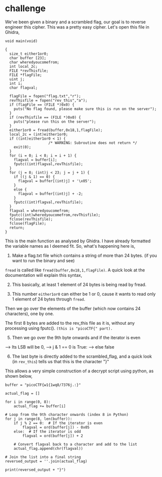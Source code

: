# challenge

We've been given a binary and a scrambled flag, our goal is to reverse engineer this cipher. This was a pretty easy cipher. Let's open this file in Ghidra,

    void main(void)
    
    {
      size_t either1or0;
      char buffer [23];
      char wheredyoucomefrom;
      int local_2c;
      FILE *revThisfile;
      FILE *flagFile;
      uint j;
      int i;
      char flagval;
      
      flagFile = fopen("flag.txt","r");
      revThisfile = fopen("rev_this","a");
      if (flagFile == (FILE *)0x0) {
        puts("No flag found, please make sure this is run on the server");
      }
      if (revThisfile == (FILE *)0x0) {
        puts("please run this on the server");
      }
      either1or0 = fread(buffer,0x18,1,flagFile);
      local_2c = (int)either1or0;
      if ((int)either1or0 < 1) {
                        /* WARNING: Subroutine does not return */
        exit(0);
      }
      for (i = 0; i < 8; i = i + 1) {
        flagval = buffer[i];
        fputc((int)flagval,revThisfile);
      }
      for (j = 8; (int)j < 23; j = j + 1) {
        if ((j & 1) == 0) {
          flagval = buffer[(int)j] + '\x05';
        }
        else {
          flagval = buffer[(int)j] + -2;
        }
        fputc((int)flagval,revThisfile);
      }
      flagval = wheredyoucomefrom;
      fputc((int)wheredyoucomefrom,revThisfile);
      fclose(revThisfile);
      fclose(flagFile);
      return;
    }

This is the main function as analysed by Ghidra. I have already formatted the variable names as I deemed fit. So, what's happening here is,

1. Make a flag.txt file which contains a string of more than 24 bytes. (if you want to run the binary and see)

`fread` is called like `fread(buffer,0x18,1,flagFile)`. A quick look at the documentation will explain this syntax,

2. This basically, at least 1 element of 24 bytes is being read by fread.

3. This number `either1or0` can either be 1 or 0, cause it wants to read only 1 element of 24 bytes through `fread`.

Then we go over the elements of the buffer (which now contains 24 characters), one by one.

The first 8 bytes are added to the rev_this file as it is, without any processing using fputc(). `(this is "picoCTF{" part).`

5. Then we go over the 9th byte onwards and if the iterator is even

--> Its LSB will be 0, --> j & 1 == 0 is True:
--> else false

6. The last byte is directly added to the scrambled_flag, and a quick look (in `rev_this`) tells us that this is the character "}"

This allows a very simple construction of a decrypt script using python, as shown below,

    buffer = "picoCTF{w1{1wq8/7376j.:}"
    
    actual_flag = []
    
    for i in range(0, 8):
    	actual_flag += buffer[i]
    
    # Loop from the 9th character onwards (index 8 in Python)
    for j in range(8, len(buffer)):
        if j % 2 == 0:  # If the iterator is even
            flagval = ord(buffer[j]) - 0x05
        else:  # If the iterator is odd
            flagval = ord(buffer[j]) + 2
    
        # Convert flagval back to a character and add to the list
        actual_flag.append(chr(flagval))
    
    # Join the list into a final string
    reversed_output = ''.join(actual_flag)
    
    print(reversed_output + "}")


